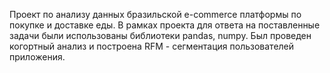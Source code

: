 Проект по анализу данных бразильской e-commerce платформы по покупке и доставке еды. В рамках проекта для ответа на поставленные задачи были использованы библиотеки pandas, numpy.
Был проведен когортный анализ и построена RFM - сегментация пользователей приложения.
